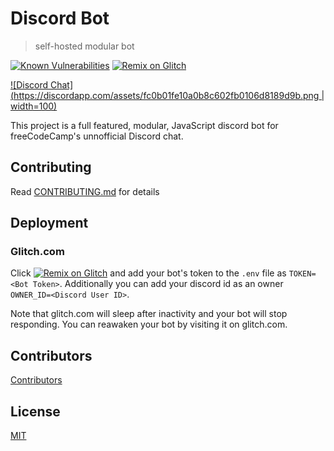 # Discord Bot

> self-hosted modular bot

[![Known Vulnerabilities](https://snyk.io/test/github/campdevs/discordbot/badge.svg?targetFile=package.json)](https://snyk.io/test/github/campdevs/discordbot?targetFile=package.json) [![Remix on Glitch](https://cdn.glitch.com/2703baf2-b643-4da7-ab91-7ee2a2d00b5b%2Fremix-button.svg)](https://glitch.com/edit/#!/import/github/https://github.com/campDevs/DiscordBot/)

[![Discord Chat](https://discordapp.com/assets/fc0b01fe10a0b8c602fb0106d8189d9b.png | width=100)](https://discordapp.com/channels/286587968179929088/430712509180149780)

This project is a full featured, modular, JavaScript discord bot for freeCodeCamp's unnofficial Discord chat. 

## Contributing

Read [CONTRIBUTING.md](CONTRIBUTING.md) for details

## Deployment
### Glitch.com
Click [![Remix on Glitch](https://cdn.glitch.com/2703baf2-b643-4da7-ab91-7ee2a2d00b5b%2Fremix-button.svg)](https://glitch.com/edit/#!/import/github/https://github.com/campDevs/DiscordBot/) and add your bot's token to the `.env` file as `TOKEN=<Bot Token>`. Additionally you can add your discord id as an owner `OWNER_ID=<Discord User ID>`.

Note that glitch.com will sleep after inactivity and your bot will stop responding. You can reawaken your bot by visiting it on glitch.com.

## Contributors

[Contributors](https://github.com/campDevs/DiscordBot/contributors)

## License

[MIT](LICENSE.md)
